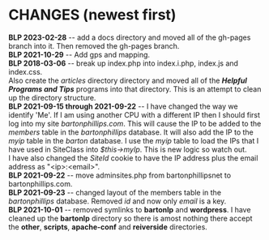 # CHANGES (newest first)
__BLP 2023-02-28__ -- add a docs directory and moved all of the gh-pages branch into it. Then removed the gh-pages branch.  
__BLP 2021-10-29__ -- Add gps and mapping.  
__BLP 2018-03-06__ -- break up index.php into index.i.php, index.js and index.css.  
Also create the *articles* directory directory and moved all of the *__Helpful Programs and Tips__* 
programs into that directory. This is an attempt to clean up the directory structure.  
__BLP 2021-09-15 through 2021-09-22__ -- I have changed the way we identify 'Me'. If I am using another CPU with a different IP then I should
first log into my site *bartonphillips.com*. This will cause the IP to be added to the *members* table in the *bartonphillips*
database. It will also add the IP to the *myip* table in the *barton* database. I use the *myip* table to load the IPs that I have
used in SiteClass into *$this->myIp*. This is new logic so watch out.  
I have also changed the *SiteId* cookie to have the IP address plus the email address as "\<ip\>:\<email\>".  
__BLP 2021-09-22__ -- move adminsites.php from bartonphillipsnet to bartonphillips.com.  
__BLP 2021-09-23__ -- changed layout of the members table in the *bartonphillips* database. Removed *id* and now only *email* is a key.  
__BLP 2021-10-01__ -- removed symlinks to __bartonlp__ and __wordpress__. I have cleaned up the __bartonlp__ directory so there is amost nothing there
accept the __other__, __scripts__, __apache-conf__ and __reiverside__ directories.
